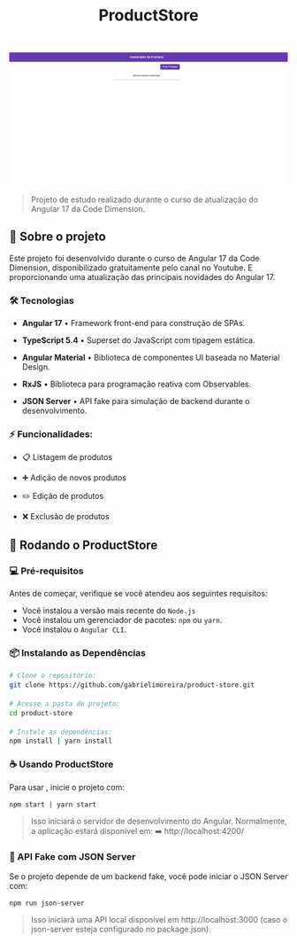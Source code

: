 <h1 align="center">ProductStore</h1>
<br>

<p align="center">
    <img src="./src/images/productStore.gif">
</p>

> Projeto de estudo realizado durante o curso de atualização do Angular 17 da Code Dimension.

## 📌 Sobre o projeto

Este projeto foi desenvolvido durante o curso de Angular 17 da Code Dimension, disponibilizado gratuitamente pelo canal no Youtube. E proporcionando uma atualização das principais novidades do Angular 17.

### 🛠️ Tecnologias

- **Angular 17** • Framework front-end para construção de SPAs.

- **TypeScript 5.4** • Superset do JavaScript com tipagem estática.

- **Angular Material** • Biblioteca de componentes UI baseada no Material Design.

- **RxJS** • Biblioteca para programação reativa com Observables.

- **JSON Server** • API fake para simulação de backend durante o desenvolvimento.

### ⚡ Funcionalidades:

- 📋 Listagem de produtos

- ➕ Adição de novos produtos

- ✏️ Edição de produtos

- ❌ Exclusão de produtos

## 🚀 Rodando o ProductStore

### 💻 Pré-requisitos

Antes de começar, verifique se você atendeu aos seguintes requisitos:

- Você instalou a versão mais recente do `Node.js`
- Você instalou um gerenciador de pacotes: `npm` ou `yarn`.
- Você instalou o `Angular CLI`.

### 📦 Instalando as Dependências

```bash
# Clone o repositório:
git clone https://github.com/gabrielimoreira/product-store.git

# Acesse a pasta do projeto:
cd product-store

# Instale as dependências:
npm install | yarn install
```

### ☕ Usando ProductStore

Para usar <ProductStore>, inicie o projeto com:

```
npm start | yarn start
```

> Isso iniciará o servidor de desenvolvimento do Angular. Normalmente, a aplicação estará disponível em: ➡️ http://localhost:4200/

### 💾 API Fake com JSON Server

Se o projeto depende de um backend fake, você pode iniciar o JSON Server com:

```
npm run json-server
```

> Isso iniciará uma API local disponível em http://localhost:3000 (caso o json-server esteja configurado no package.json).
